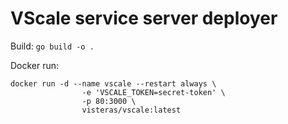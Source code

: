# VScale service server deployer

Build: `go build -o .`

Docker run:
```
docker run -d --name vscale --restart always \
                -e 'VSCALE_TOKEN=secret-token' \
                -p 80:3000 \
                visteras/vscale:latest
```